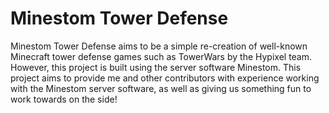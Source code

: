 # Minestom Tower Defense
Minestom Tower Defense aims to be a simple re-creation of well-known Minecraft tower defense games such as TowerWars by the Hypixel team. However, this project is built using the server software Minestom.
This project aims to provide me and other contributors with experience working with the Minestom server software, as well as giving us something fun to work towards on the side!
